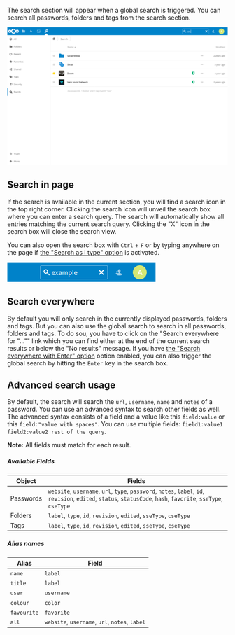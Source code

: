 The search section will appear when a global search is triggered.
You can search all passwords, folders and tags from the search section.

![The Search section](_files/search-section.png)

## Search in page
If the search is available in the current section, you will find a search icon in the top right corner.
Clicking the search icon will unveil the search box where you can enter a search query.
The search will automatically show all entries matching the current search query.
Clicking the "X" icon in the search box will close the search view.

You can also open the search box with `Ctrl` + `F` or by typing anywhere on the page if [the "Search as i type" option](Settings##search-as-i-type-advanced) is activated.

![The activated search box](_files/search-active.png)

## Search everywhere
By default you will only search in the currently displayed passwords, folders and tags.
But you can also use the global search to search in all passwords, folders and tags.
To do sou, you have to click on the "Search everywhere for "…"" link which you can find either at the end of the current search results or below the "No results" message.
If you have [the "Search everywhere with Enter" option](Settings##search-everywhere-with-enter-advanced) option enabled, you can also trigger the global search by hitting the `Enter` key in the search box.


## Advanced search usage
By default, the search will search the `url`, `username`, `name` and `notes` of a password.
You can use an advanced syntax to search other fields as well.
The advanced syntax consists of a field and a value like this `field:value` or this `field:"value with spaces"`.
You can use multiple fields: `field1:value1 field2:value2 rest of the query`.

**Note:** All fields must match for each result.

##### Available Fields

| Object | Fields |
| --- | --- |
| Passwords | `website`, `username`, `url`, `type`, `password`, `notes`, `label`, `id`, `revision`, `edited`, `status`, `statusCode`, `hash`, `favorite`, `sseType`, `cseType` |
| Folders | `label`, `type`, `id`, `revision`, `edited`, `sseType`, `cseType`|
| Tags | `label`, `type`, `id`, `revision`, `edited`, `sseType`, `cseType` |

##### Alias names

| Alias | Field |
| --- | --- |
| `name` | `label` |
| `title` | `label` |
| `user` | `username` |
| `colour` | `color` |
| `favourite` | `favorite` |
| `all` | `website`, `username`, `url`, `notes`, `label` |